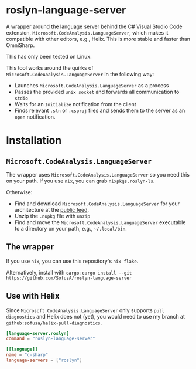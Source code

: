 # roslyn-language-server
A wrapper around the language server behind the C# Visual Studio Code extension, `Microsoft.CodeAnalysis.LanguageServer`, which makes it compatible with other editors, e.g., Helix.
This is more stable and faster than OmniSharp.

This has only been tested on Linux. 

This tool works around the quirks of `Microsoft.CodeAnalysis.LanguageServer` in the following way: 
- Launches `Microsoft.CodeAnalysis.LanguageServer` as a process
- Passes the provided `unix socket` and forwards all communication to `stdio`
- Waits for an `Initialize` notification from the client
- Finds relevant `.sln` or `.csproj` files and sends them to the server as an `open` notification.

# Installation

## `Microsoft.CodeAnalysis.LanguageServer`
The wrapper uses `Microsoft.CodeAnalysis.LanguageServer` so you need this on your path. 
If you use `nix`, you can grab `nixpkgs.roslyn-ls`. 

Otherwise:
- Find and download `Microsoft.CodeAnalysis.LanguageServer` for your architecture at the [public feed](https://dev.azure.com/azure-public/vside/_artifacts/feed/vs-impl).
- Unzip the `.nupkg` file with `unzip`
- Find and move the `Microsoft.CodeAnalysis.LanguageServer` executable to a directory on your path, e.g., `~/.local/bin`.

## The wrapper
If you use `nix`, you can use this repository's `nix flake`. 

Alternatively, install with `cargo`: `cargo install --git https://github.com/SofusA/roslyn-language-server` 

## Use with Helix
Since `Microsoft.CodeAnalysis.LanguageServer` only supports `pull diagnostics` and Helix does not (yet), you would need to use my branch at `github:sofusa/helix-pull-diagnostics`.

```toml
[language-server.roslyn]
command = "roslyn-language-server"

[[language]]
name = "c-sharp"
language-servers = ["roslyn"]
```
